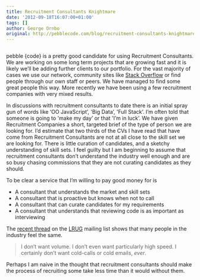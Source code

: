 ```yaml
---
title: Recruitment Consultants Knightmare
date: '2012-09-18T16:07:00+01:00'
tags: []
author: George Ornbo
original: http://pebblecode.com/blog/recruitment-consultants-knightmare/
---
```

<p><img src="https://media.tumblr.com/tumblr_majwei2PXP1qz7kgs.jpg" alt=""/></p>

<p>pebble {code} is a pretty good candidate for using Recruitment Consultants. We are working on some long term projects that are growing fast and it is likely we&rsquo;ll be adding further clients to our portfolio. For the vast majority of cases we use our network, community sites like <a href="http://careers.stackoverflow.com/">Stack Overflow</a> or find people through our own staff or peers. We have managed to find some great people this way. More recently we have been using a few recruitment companies with very mixed results.</p>

<p>In discussions with recruitment consultants to date there is an initial spray gun of words like &lsquo;OO JavaScript&rsquo;, 'Big Data&rsquo;, 'Full Stack&rsquo;. I&rsquo;m often told that someone is going to 'make my day&rsquo; or that 'I&rsquo;m in luck&rsquo;. We have given Recruitment Companies a short, targeted brief of the type of person we are looking for. I&rsquo;d estimate that two thirds of the CVs I have read that have come from Recruitment Consultants are not at all close to the skill set we are looking for. There is little curation of candidates, and a sketchy understanding of skill sets. I feel guilty but I am beginning to assume that recruitment consultants don&rsquo;t understand the industry well enough and are so busy chasing commissions that they are not curating candidates as they should.</p>

<p>To be clear a service that I&rsquo;m willing to pay good money for is</p>

<ul><li>A consultant that understands the market and skill sets </li>
<li>A consultant that is proactive but knows when not to call</li>
<li>A consultant that can curate candidates for my requirements</li>
<li>A consultant that understands that reviewing code is as important as interviewing</li>
</ul><p>The <a href="http://lists.lrug.org/pipermail/chat-lrug.org/2012-September/008072.html">recent thread</a> on the <a href="http://lrug.org/">LRUG</a> mailing list shows that many people in the industry feel the same.</p>

<blockquote>
  <p>I don&rsquo;t want volume. I don&rsquo;t even want particularly high speed. I certainly don&rsquo;t want cold-calls or cold emails, <em>ever</em>.</p>
</blockquote>

<p>Perhaps I am naive in the thought that recruitment consultants should make the process of recruiting some take less time than it would without them.</p>

